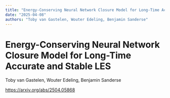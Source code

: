 ```yaml
---
title: "Energy-Conserving Neural Network Closure Model for Long-Time Accurate and Stable LES"
date: "2025-04-08"
authors: "Toby van Gastelen, Wouter Edeling, Benjamin Sanderse"
---
```


# Energy-Conserving Neural Network Closure Model for Long-Time Accurate and Stable LES

Toby van Gastelen, Wouter Edeling, Benjamin Sanderse

<https://arxiv.org/abs/2504.05868>

